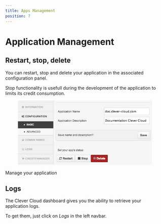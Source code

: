 ```yaml
---
title: Apps Management
position: 7
---
```


# Application Management

## Restart, stop, delete

You can restart, stop and delete your application in the associated configuration panel.

Stop functionality is usefull during the development of the application to limits its credit consumption.

<figure class="cc-content-img">
  <img src="/assets/images/app-management.png"/></a>
</figure>
<figcaption>Manage your application</figcaption>

## Logs

The Clever Cloud dashboard gives you the ability to retrieve your application logs.

To get them, just click on *Logs* in the left navbar.
